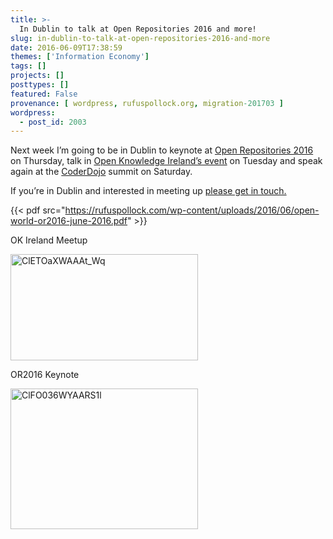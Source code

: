 ```yaml
---
title: >-
  In Dublin to talk at Open Repositories 2016 and more!
slug: in-dublin-to-talk-at-open-repositories-2016-and-more
date: 2016-06-09T17:38:59
themes: ['Information Economy']
tags: []
projects: []
posttypes: []
featured: False
provenance: [ wordpress, rufuspollock.org, migration-201703 ]
wordpress:
  - post_id: 2003
---
```


Next week I’m going to be in Dublin to keynote at [Open Repositories 2016](http://or2016.net/) on Thursday, talk in [Open Knowledge Ireland’s event](https://ti.to/open-knowledge-ireland/knowledge-preservation/) on Tuesday and speak again at the [CoderDojo](https://coderdojo.com/) summit on Saturday.

If you’re in Dublin and interested in meeting up [please get in touch.](http://rufuspollock.org/about/)

{{< pdf src="https://rufuspollock.com/wp-content/uploads/2016/06/open-world-or2016-june-2016.pdf" >}}

OK Ireland Meetup

<a href="http://rufuspollock.org/wp-content/uploads/2016/06/ClETOaXWAAAt_Wq.jpg"><img src="http://rufuspollock.org/wp-content/uploads/2016/06/ClETOaXWAAAt_Wq-300x170.jpg" alt="ClETOaXWAAAt_Wq" width="300" height="170" class="alignnone size-medium wp-image-2016" /></a>

OR2016 Keynote

<a href="http://rufuspollock.org/wp-content/uploads/2016/06/ClFO036WYAARS1l.jpg"><img src="http://rufuspollock.org/wp-content/uploads/2016/06/ClFO036WYAARS1l-300x225.jpg" alt="ClFO036WYAARS1l" width="300" height="225" class="alignnone size-medium wp-image-2015" /></a>
